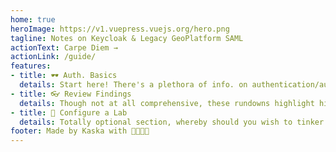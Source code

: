 ```yaml
---
home: true
heroImage: https://v1.vuepress.vuejs.org/hero.png
tagline: Notes on Keycloak & Legacy GeoPlatform SAML
actionText: Carpe Diem →
actionLink: /guide/
features:
- title: 🕶️ Auth. Basics
  details: Start here! There's a plethora of info. on authentication/authorization, but too much to consume! Our goal in this section, is to give just enough of what you need to know, in order to follow this demo & guide. Feel to re-reference as often as needed!
- title: 👓 Review Findings
  details: Though not at all comprehensive, these rundowns highlight high-level details on our 3 hypotheses/tests, associated findings & recs for strategies with integration of Keycloak w/ GeoPlatform's Legacy SimpleSAML.
- title: 🥽 Configure a Lab
  details: Totally optional section, whereby should you wish to tinker w/ a local install/setup & see some of the issues we discuss close-up, these notes should help you do just that. Please note, not all systems were tested, therefore user discretion is advised.
footer: Made by Kaska with 🧿💖🧠🏹
---
```


